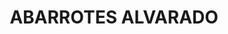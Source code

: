---
title: "ABARROTES ALVARADO"
url: /mexicali-baja-california/abarrotes-alvarado/
shop: comodidad
---